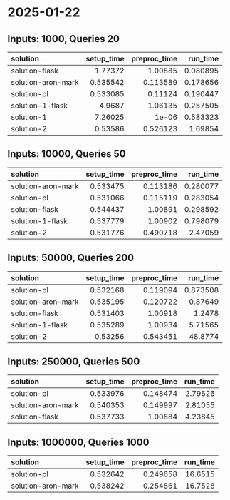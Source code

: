 # 2025-01-22

## Inputs: 1000, Queries 20

| solution           |   setup_time |   preproc_time |   run_time |
|:-------------------|-------------:|---------------:|-----------:|
| solution-flask     |     1.77372  |       1.00885  |   0.080895 |
| solution-aron-mark |     0.535542 |       0.113589 |   0.178656 |
| solution-pl        |     0.533085 |       0.11124  |   0.190447 |
| solution-1-flask   |     4.9687   |       1.06135  |   0.257505 |
| solution-1         |     7.26025  |       1e-06    |   0.583323 |
| solution-2         |     0.53586  |       0.526123 |   1.69854  |

## Inputs: 10000, Queries 50

| solution           |   setup_time |   preproc_time |   run_time |
|:-------------------|-------------:|---------------:|-----------:|
| solution-aron-mark |     0.533475 |       0.113186 |   0.280077 |
| solution-pl        |     0.531066 |       0.115119 |   0.283054 |
| solution-flask     |     0.544437 |       1.00891  |   0.298592 |
| solution-1-flask   |     0.537779 |       1.00902  |   0.798079 |
| solution-2         |     0.531776 |       0.490718 |   2.47059  |

## Inputs: 50000, Queries 200

| solution           |   setup_time |   preproc_time |   run_time |
|:-------------------|-------------:|---------------:|-----------:|
| solution-pl        |     0.532168 |       0.119094 |   0.873508 |
| solution-aron-mark |     0.535195 |       0.120722 |   0.87649  |
| solution-flask     |     0.531403 |       1.00918  |   1.2478   |
| solution-1-flask   |     0.535289 |       1.00934  |   5.71565  |
| solution-2         |     0.53256  |       0.543451 |  48.8774   |

## Inputs: 250000, Queries 500

| solution           |   setup_time |   preproc_time |   run_time |
|:-------------------|-------------:|---------------:|-----------:|
| solution-pl        |     0.533976 |       0.148474 |    2.79626 |
| solution-aron-mark |     0.540353 |       0.149997 |    2.81055 |
| solution-flask     |     0.537733 |       1.00884  |    4.23845 |

## Inputs: 1000000, Queries 1000

| solution           |   setup_time |   preproc_time |   run_time |
|:-------------------|-------------:|---------------:|-----------:|
| solution-pl        |     0.532642 |       0.249658 |    16.6515 |
| solution-aron-mark |     0.538242 |       0.254861 |    16.7528 |